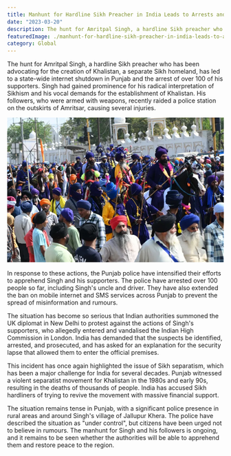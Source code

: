 ```yaml
---
title: Manhunt for Hardline Sikh Preacher in India Leads to Arrests and Internet Shutdown
date: "2023-03-20"
description: The hunt for Amritpal Singh, a hardline Sikh preacher who has been advocating for the creation of Khalistan, a separate Sikh homeland, has led to a state-wide internet shutdown in Punjab and the arrest of over 100 of his supporters. Singh had gained prominence for his radical interpretation of Sikhism and his vocal demands for the establishment of Khalistan. His followers, who were armed with weapons, recently raided a police station on the outskirts of Amritsar, causing several injuries.
featuredImage: ./manhunt-for-hardline-sikh-preacher-in-india-leads-to-arrests-and-internet-shutdown.webp
category: Global
---
```



The hunt for Amritpal Singh, a hardline Sikh preacher who has been advocating for the creation of Khalistan, a separate Sikh homeland, has led to a state-wide internet shutdown in Punjab and the arrest of over 100 of his supporters. Singh had gained prominence for his radical interpretation of Sikhism and his vocal demands for the establishment of Khalistan. His followers, who were armed with weapons, recently raided a police station on the outskirts of Amritsar, causing several injuries.

![Manhunt for Hardline Sikh Preacher in India Leads to Arrests and Internet Shutdown](./manhunt-for-hardline-sikh-preacher-in-india-leads-to-arrests-and-internet-shutdown.webp)

In response to these actions, the Punjab police have intensified their efforts to apprehend Singh and his supporters. The police have arrested over 100 people so far, including Singh's uncle and driver. They have also extended the ban on mobile internet and SMS services across Punjab to prevent the spread of misinformation and rumours.

The situation has become so serious that Indian authorities summoned the UK diplomat in New Delhi to protest against the actions of Singh's supporters, who allegedly entered and vandalised the Indian High Commission in London. India has demanded that the suspects be identified, arrested, and prosecuted, and has asked for an explanation for the security lapse that allowed them to enter the official premises.

This incident has once again highlighted the issue of Sikh separatism, which has been a major challenge for India for several decades. Punjab witnessed a violent separatist movement for Khalistan in the 1980s and early 90s, resulting in the deaths of thousands of people. India has accused Sikh hardliners of trying to revive the movement with massive financial support.

The situation remains tense in Punjab, with a significant police presence in rural areas and around Singh's village of Jallupur Khera. The police have described the situation as "under control", but citizens have been urged not to believe in rumours. The manhunt for Singh and his followers is ongoing, and it remains to be seen whether the authorities will be able to apprehend them and restore peace to the region.



